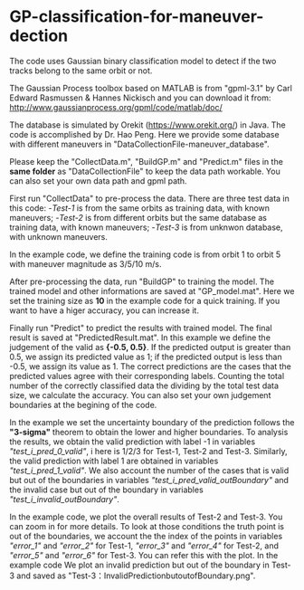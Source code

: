 # GP-classification-for-maneuver-dection
The code uses Gaussian binary classification model to detect if the two tracks belong to the same orbit or not.

The Gaussian Process toolbox based on MATLAB is from "gpml-3.1" by Carl Edward Rasmussen & Hannes Nickisch and you can download it from: http://www.gaussianprocess.org/gpml/code/matlab/doc/

The database is simulated by Orekit (https://www.orekit.org/) in Java. The code is accomplished by Dr. Hao Peng. 
Here we provide some database with different maneuvers in "DataCollectionFile-maneuver_database".

Please keep the "CollectData.m", "BuildGP.m" and "Predict.m" files in the **same folder** as "DataCollectionFile" to keep the data path workable. 
You can also set your own data path and gpml path.

First run "CollectData" to pre-process the data. There are three test data in this code: 
-*Test-1* is from the same orbits as training data, with known maneuvers;
-*Test-2* is from different orbits but the same database as training data, with known maneuvers;
-*Test-3* is from unknwon database, with unknown maneuvers.

In the example code, we define the training code is from orbit 1 to orbit 5 with maneuver magnitude as 3/5/10 m/s.

After pre-processing the data, run "BuildGP" to training the model. The trained model and other informations are saved at "GP_model.mat".
Here we set the training size as **10** in the example code for a quick training. If you want to have a higer accuracy, you can increase it.

Finally run "Predict" to predict the results with trained model. The final result is saved at "PredictedResult.mat".
In this example we define the judgement of the valid as **{-0.5, 0.5}**. If the predicted output is greater than 0.5, we assign its predicted value as 1; if the predicted output is less than -0.5, we assign its value as 1. The correct predictions are the cases that the predicted values agree with their corresponding labels. Counting the total number of the correctly classified data the dividing by the total test data size, we calculate the accuracy.
You can also set your own judgement boundaries at the begining of the code.

In the example we set the uncertainty boundary of the prediction follows the **"3-sigma"** theorem to obtain the lower and higher boundaries.
To analysis the results, we obtain the valid prediction with label -1 in variables *"test_i_pred_0_valid"*, i here is 1/2/3 for Test-1, Test-2 and Test-3. Similarly, the valid prediction with label 1 are obtained in variables *"test_i_pred_1_valid"*.
We also account the number of the cases that is valid but out of the boundaries in variables *"test_i_pred_valid_outBoundary"* and the invalid case but out of the boundary in variables *"test_i_invalid_outBoundary"*.

In the example code, we plot the overall results of Test-2 and Test-3. You can zoom in for more details.
To look at those conditions the truth point is out of the boundaries, we account the the index of the points in variables *"error_1"* and *"error_2"* for Test-1, *"error_3"* and *"error_4"* for Test-2, and *"error_5"* and *"error_6"* for Test-3. You can refer this with the plot. 
In the example code We plot an invalid prediction but out of the boundary in Test-3 and saved as "Test-3：InvalidPredictionbutoutofBoundary.png".


